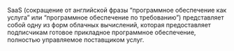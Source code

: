 SaaS (сокращение от английской фразы “программное обеспечение как услуга” или “программное обеспечение по требованию”) представляет собой одну из форм облачных вычислений, которая предоставляет подписчикам готовое прикладное программное обеспечение, полностью управляемое поставщиком услуг.